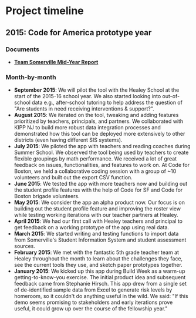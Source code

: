 # Project timeline

## 2015: Code for America prototype year

### Documents

+ __[Team Somerville Mid-Year Report](http://codeforamerica.github.io/somerville-story/)__

### Month-by-month

* __September 2015__: We will pilot the tool with the Healey School at the start of the 2015-16 school year. We also started looking into out-of-school data e.g., after-school tutoring to help address the question of "Are students in need receiving interventions & support?".
* __August 2015__:  We iterated on the tool, tweaking and adding features prioritized by teachers, principals, and partners. We collaborated with KIPP NJ to build more robust data integration processes and demonstrated how this tool can be deployed more extensively to other districts (even having different SIS systems).
* __July 2015__:  We piloted the app with teachers and reading coaches during Summer School. We observed the tool being used by teachers to create flexible groupings by math performance. We received a lot of great feedback on issues, functionalities, and features to work on. At Code for Boston, we held a collaborative coding session with a group of ~10 volunteers and built out the export CSV function.
* __June 2015__:  We tested the app with more teachers now and building out the student profile features with the help of Code for SF and Code for Boston brigade volunteers.
* __May 2015__:  We consider the app an alpha product now. Our focus is on building out the student profile feature and improving the roster view while testing working iterations with our teacher partners at Healey.
* __April 2015__:  We had our first call with Healey teachers and principal to get feedback on a working prototype of the app using real data.
* __March 2015__:  We started writing and testing functions to import data from Somerville's Student Information System and student assessment sources.
* __February 2015__:  We met with the fantastic 5th grade teacher team at Healey throughout the month to learn about the challenges they face, see the current tools they use, and sketch paper prototypes together.
* __January 2015__: We kicked up this app during Build Week as a warm-up getting-to-know-you exercise. The initial product idea and subsequent feedback came from Stephanie Hirsch. This app drew from a single set of de-identified sample data from Excel to generate risk levels by homeroom, so it couldn't do anything useful in the wild. We said: "If this demo seems promising to stakeholders and early iterations prove useful, it could grow up over the course of the fellowship year."
